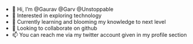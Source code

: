 - 👋 Hi, I’m @Gaurav @Garv @Unstoppable
- 👀 Interested in exploring technology 
- 🌱 Currently learning and blooming my knowledge to next level
- 💞️ Looking to collaborate on github
- 📫 You can reach me via my twitter account given in my profile section

<!---
Garv99S is a ✨ special ✨ repository because its `README.md` (this file) appears on your GitHub profile.
You can click the Preview link to take a look at your changes.
--->
